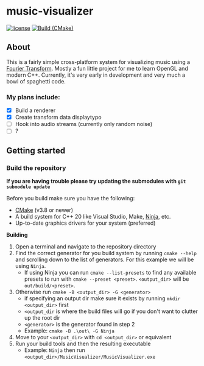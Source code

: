 # music-visualizer

[![license](https://img.shields.io/github/license/s1idewhist1e/music-visualizer)](https://github.com/s1idewhist1e/music-visualizer/blob/main/LICENSE.txt)
[![Build (CMake)](https://github.com/s1idewhist1e/music-visualizer/actions/workflows/build.yml/badge.svg)](https://github.com/s1idewhist1e/music-visualizer/actions/workflows/build.yml)

## About

This is a fairly simple cross-platform system for visualizing music using a [Fourier Transform](https://en.wikipedia.org/wiki/Fourier_transform). Mostly a fun little project for me to learn OpenGL and modern C++. Currently, it's very early in development and very much a bowl of spaghetti code.

### My plans include:

 - [x] Build a renderer
 - [x] Create transform data displaytypo
 - [ ] Hook into audio streams (currently only random noise)
 - [ ] ?

## Getting started

### Build the repository

**If you are having trouble please try updating the submodules with `git submodule update`**

Before you build make sure you have the following:
- [CMake](https://cmake.org/) (v3.8 or newer)
- A build system for C++ 20 like Visual Studio, Make, [Ninja](https://ninja-build.org/), etc.
- Up-to-date graphics drivers for your system (preferred)

**Building**
1. Open a terminal and navigate to the repository directory
1. Find the correct generator for you build system by running `cmake --help` and scrolling down to the list of generators. For this example we will be using `Ninja`.
    - If using Ninja you can run `cmake --list-presets` to find any available presets to run with `cmake --preset <preset>`. `<output_dir>` will be `out/build/<preset>`. 
1. Otherwise run `cmake -B <output_dir> -G <generator>`
    - if specifying an output dir make sure it exists by running `mkdir <output_dir>` first
    - `<output_dir` is where the build files will go if you don't want to clutter up the root dir
    - `<generator>` is the generator found in step 2
    - Example: `cmake -B .\out\ -G Ninja`
1. Move to your `<output_dir>` with `cd <output_dir>` or equivalent
1. Run your build tools and then the resulting executable
    - Example: `Ninja` then run `<output_dir>/MusicVisualizer/MusicVisualizer.exe`
